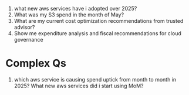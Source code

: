 1. what new aws services have i adopted over 2025?
2. What was my S3 spend in the month of May?
3. What are my current cost optimization recommendations from trusted advisor?
4. Show me expenditure analysis and fiscal recommendations for cloud governance

# Complex Qs

1. which aws service is causing spend uptick from month to month in 2025? What new aws services did i start using MoM?